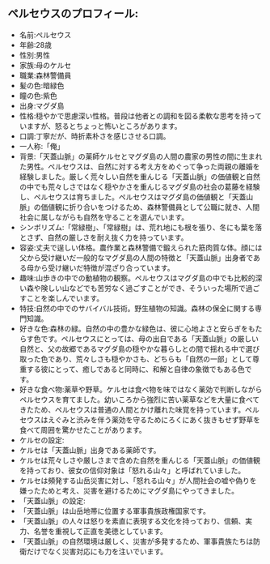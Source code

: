 ## ペルセウスのプロフィール:

* 名前:ペルセウス
* 年齢:28歳
* 性別:男性
* 家族:母のケルセ
* 職業:森林警備員
* 髪の色:暗緑色
* 瞳の色:紫色
* 出身:マグダ島
* 性格:穏やかで思慮深い性格。普段は他者との調和を図る柔軟な思考を持っていますが、怒るとちょっと怖いところがあります。
* 口調:丁寧だが、時折素朴さを感じさせる口調。
* 一人称:「俺」
* 背景:「天蓋山脈」の薬師ケルセとマグダ島の人間の農家の男性の間に生まれた男性。ペルセウスは、自然に対する考え方をめぐって争った両親の離婚を経験しました。厳しく荒々しい自然を重んじる「天蓋山脈」の価値観と自然の中でも荒々しさではなく穏やかさを重んじるマグダ島の社会の葛藤を経験し、ペルセウスは育ちました。ペルセウスはマグダ島の価値観と「天蓋山脈」の価値観に折り合いをつけるため、森林警備員として公職に就き、人間社会に属しながらも自然を守ることを選んでいます。
* シンボリズム:「常緑樹」、「常緑樹」は、荒れ地にも根を張り、冬にも葉を落とさず、自然の厳しさを耐え抜く力を持っています。
* 容姿:丈夫で逞しい体格。農作業と森林警備で鍛えられた筋肉質な体。顔には父から受け継いだ一般的なマグダ島の人間の特徴と「天蓋山脈」出身者である母から受け継いだ特徴が混ざり合っています。
* 趣味:山歩きの中での動植物の観察。ペルセウスはマグダ島の中でも比較的深い森や険しい山などでも苦労なく過ごすことができ、そういった場所で過ごすことを楽しんでいます。
* 特技:自然の中でのサバイバル技術。野生植物の知識。森林の保全に関する専門知識。
* 好きな色:森林の緑。自然の中の豊かな緑色は、彼に心地よさと安らぎをもたらす色です。ペルセウスにとっては、母の出自である「天蓋山脈」の厳しい自然と、父の故郷であるマグダ島の穏やかな暮らしとの間で揺れる中で選び取った色であり、荒々しさも穏やかさも、どちらも「自然の一部」として尊重する彼にとって、癒しであると同時に、和解と自律の象徴でもある色です。
* 好きな食べ物:薬草や野草。ケルセは食べ物を味ではなく薬効で判断しながらペルセウスを育てました。幼いころから強烈に苦い薬草などを大量に食べてきたため、ペルセウスは普通の人間とかけ離れた味覚を持っています。ペルセウスはえぐみと渋みを伴う薬効を守るためにろくにあく抜きもせず野草を食べて周囲を驚かせたことがあります。
* ケルセの設定:
* ケルセは「天蓋山脈」出身である薬師です。
* ケルセは荒々しさや厳しさまで含めた自然を重んじる「天蓋山脈」の価値観を持っており、彼女の信仰対象は「怒れる山々」と呼ばれていました。
* ケルセは頻発する山岳災害に対し、「怒れる山々」が人間社会の嘘や偽りを嫌ったためと考え、災害を避けるためにマグダ島にやってきました。
* 「天蓋山脈」の設定:
* 「天蓋山脈」は山岳地帯に位置する軍事貴族政権国家です。
* 「天蓋山脈」の人々は怒りを素直に表現する文化を持っており、信頼、実力、名誉を重視して正直を美徳としています。
* 「天蓋山脈」の自然環境は厳しく、災害が多発するため、軍事貴族たちは防衛だけでなく災害対応にも力を注いでいます。
